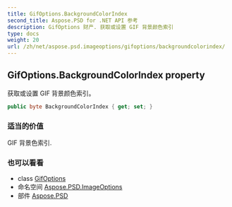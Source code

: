 ```yaml
---
title: GifOptions.BackgroundColorIndex
second_title: Aspose.PSD for .NET API 参考
description: GifOptions 财产. 获取或设置 GIF 背景颜色索引
type: docs
weight: 20
url: /zh/net/aspose.psd.imageoptions/gifoptions/backgroundcolorindex/
---
```

## GifOptions.BackgroundColorIndex property

获取或设置 GIF 背景颜色索引。

```csharp
public byte BackgroundColorIndex { get; set; }
```

### 适当的价值

GIF 背景色索引.

### 也可以看看

* class [GifOptions](../)
* 命名空间 [Aspose.PSD.ImageOptions](../../gifoptions/)
* 部件 [Aspose.PSD](../../../)


